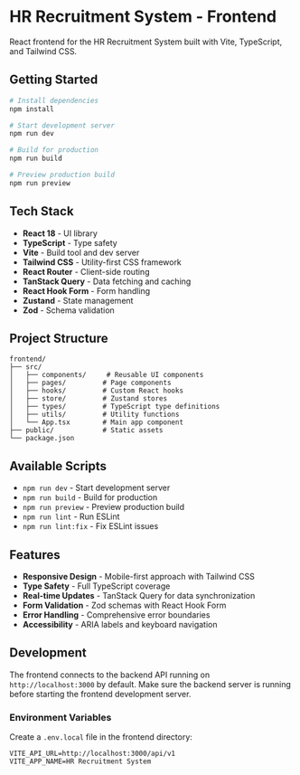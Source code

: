 # HR Recruitment System - Frontend

React frontend for the HR Recruitment System built with Vite, TypeScript, and Tailwind CSS.

## Getting Started

```bash
# Install dependencies
npm install

# Start development server
npm run dev

# Build for production
npm run build

# Preview production build
npm run preview
```

## Tech Stack

- **React 18** - UI library
- **TypeScript** - Type safety
- **Vite** - Build tool and dev server
- **Tailwind CSS** - Utility-first CSS framework
- **React Router** - Client-side routing
- **TanStack Query** - Data fetching and caching
- **React Hook Form** - Form handling
- **Zustand** - State management
- **Zod** - Schema validation

## Project Structure

```
frontend/
├── src/
│   ├── components/     # Reusable UI components
│   ├── pages/         # Page components
│   ├── hooks/         # Custom React hooks
│   ├── store/         # Zustand stores
│   ├── types/         # TypeScript type definitions
│   ├── utils/         # Utility functions
│   └── App.tsx        # Main app component
├── public/            # Static assets
└── package.json
```

## Available Scripts

- `npm run dev` - Start development server
- `npm run build` - Build for production
- `npm run preview` - Preview production build
- `npm run lint` - Run ESLint
- `npm run lint:fix` - Fix ESLint issues

## Features

- **Responsive Design** - Mobile-first approach with Tailwind CSS
- **Type Safety** - Full TypeScript coverage
- **Real-time Updates** - TanStack Query for data synchronization
- **Form Validation** - Zod schemas with React Hook Form
- **Error Handling** - Comprehensive error boundaries
- **Accessibility** - ARIA labels and keyboard navigation

## Development

The frontend connects to the backend API running on `http://localhost:3000` by default. Make sure the backend server is running before starting the frontend development server.

### Environment Variables

Create a `.env.local` file in the frontend directory:

```
VITE_API_URL=http://localhost:3000/api/v1
VITE_APP_NAME=HR Recruitment System
```